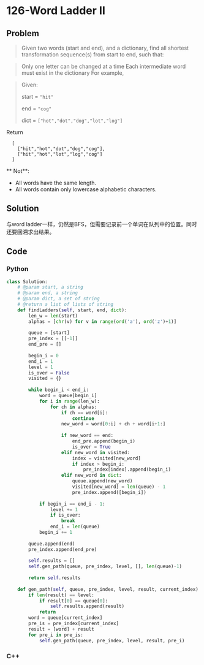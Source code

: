 # 126-Word Ladder II

## Problem

> Given two words (start and end), and a dictionary, find all shortest transformation sequence(s) from start to end, such that:

> Only one letter can be changed at a time
Each intermediate word must exist in the dictionary
For example,

> Given:
> 
> start = `"hit"`
> 
> end = `"cog"`
> 
> dict = `["hot","dot","dog","lot","log"]`
> 
Return
>
```
  [
    ["hit","hot","dot","dog","cog"],
    ["hit","hot","lot","log","cog"]
  ]
```
** Not**:
> 
- All words have the same length.
- All words contain only lowercase alphabetic characters.

## Solution

与word ladder一样，仍然是BFS，但需要记录前一个单词在队列中的位置。同时还要回溯求出结果。


## Code

### Python

```python
class Solution:
    # @param start, a string
    # @param end, a string
    # @param dict, a set of string
    # @return a list of lists of string
	def findLadders(self, start, end, dict):
		len_w = len(start)
		alphas = [chr(v) for v in range(ord('a'), ord('z')+1)]
		
		queue = [start]
		pre_index = [[-1]]
		end_pre = []
		
		begin_i = 0
		end_i = 1
		level = 1
		is_over = False
		visited = {}
		
		while begin_i < end_i:
			word = queue[begin_i]
			for i in range(len_w):
				for ch in alphas:
					if ch == word[i]:
						continue
					new_word = word[0:i] + ch + word[i+1:]
					
					if new_word == end:
						end_pre.append(begin_i)
						is_over = True
					elif new_word in visited:
						index = visited[new_word]
						if index > begin_i:
							pre_index[index].append(begin_i)
					elif new_word in dict:
						queue.append(new_word)
						visited[new_word] = len(queue) - 1
						pre_index.append([begin_i])
						
			if begin_i == end_i - 1:
				level += 1
				if is_over:
					break
				end_i = len(queue)
			begin_i += 1
			
		queue.append(end)
		pre_index.append(end_pre)
		
		self.results = []
		self.gen_path(queue, pre_index, level, [], len(queue)-1)
		
		return self.results
	
	def gen_path(self, queue, pre_index, level, result, current_index):
		if len(result) == level:
			if result[0] == queue[0]:
				self.results.append(result)
			return
		word = queue[current_index]
		pre_is = pre_index[current_index]
		result = [word] + result
		for pre_i in pre_is:
			self.gen_path(queue, pre_index, level, result, pre_i)

```

### C++

```cpp

```
